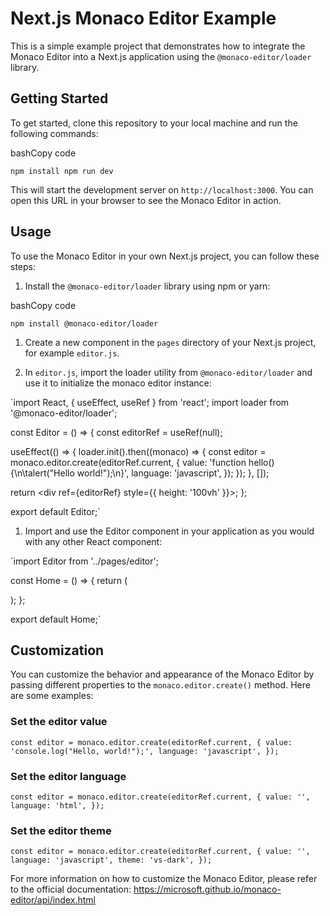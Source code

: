 Next.js Monaco Editor Example
=============================

This is a simple example project that demonstrates how to integrate the Monaco Editor into a Next.js application using the `@monaco-editor/loader` library.

Getting Started
---------------

To get started, clone this repository to your local machine and run the following commands:

bashCopy code

`npm install
npm run dev`

This will start the development server on `http://localhost:3000`. You can open this URL in your browser to see the Monaco Editor in action.

Usage
-----

To use the Monaco Editor in your own Next.js project, you can follow these steps:

1.  Install the `@monaco-editor/loader` library using npm or yarn:

bashCopy code

`npm install @monaco-editor/loader`

1.  Create a new component in the `pages` directory of your Next.js project, for example `editor.js`.

2.  In `editor.js`, import the loader utility from `@monaco-editor/loader` and use it to initialize the monaco editor instance:

`import React, { useEffect, useRef } from 'react';
import loader from '@monaco-editor/loader';

const Editor = () => {
  const editorRef = useRef(null);

  useEffect(() => {
    loader.init().then((monaco) => {
      const editor = monaco.editor.create(editorRef.current, {
        value: 'function hello() {\n\talert("Hello world!");\n}',
        language: 'javascript',
      });
    });
  }, []);

  return <div ref={editorRef} style={{ height: '100vh' }}></div>;
};

export default Editor;`

1.  Import and use the Editor component in your application as you would with any other React component:

`import Editor from '../pages/editor';

const Home = () => {
  return (
    <div>
      <Editor />
    </div>
  );
};

export default Home;`

Customization
-------------

You can customize the behavior and appearance of the Monaco Editor by passing different properties to the `monaco.editor.create()` method. Here are some examples:

### Set the editor value

`const editor = monaco.editor.create(editorRef.current, {
  value: 'console.log("Hello, world!");',
  language: 'javascript',
});`

### Set the editor language

`const editor = monaco.editor.create(editorRef.current, {
  value: '',
  language: 'html',
});`

### Set the editor theme

`const editor = monaco.editor.create(editorRef.current, {
  value: '',
  language: 'javascript',
  theme: 'vs-dark',
});`

For more information on how to customize the Monaco Editor, please refer to the official documentation: <https://microsoft.github.io/monaco-editor/api/index.html>
